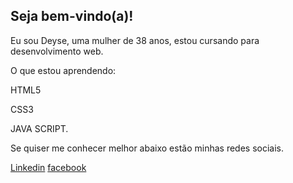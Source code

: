 
  ##                   Seja bem-vindo(a)!
 
  Eu sou Deyse, uma mulher de 38 anos, estou cursando para desenvolvimento web.
 
  O que estou aprendendo:
  
  HTML5
  
  CSS3
  
  JAVA SCRIPT.
 
  Se quiser me conhecer melhor abaixo estão minhas redes sociais.
 
         

 
 <a href="https://www.linkedin.com/in/deyse-bonisegnia-995486171/">Linkedin</a>
            <a href="https://www.facebook.com/profile.php?id=100015808627881">facebook</a>
             
            
          

                 
 

